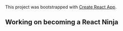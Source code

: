 This project was bootstrapped with [Create React App](https://github.com/facebook/create-react-app).

## Working on becoming a React Ninja
